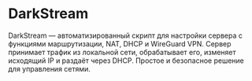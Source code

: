 # DarkStream
DarkStream — автоматизированный скрипт для настройки сервера с функциями маршрутизации, NAT, DHCP и WireGuard VPN. Сервер принимает трафик из локальной сети, обрабатывает его, изменяет исходящий IP и раздаёт через DHCP. Простое и безопасное решение для управления сетями.

